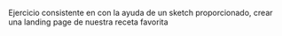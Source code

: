 Ejercicio consistente en con la ayuda de un sketch proporcionado, crear una landing page de nuestra receta favorita